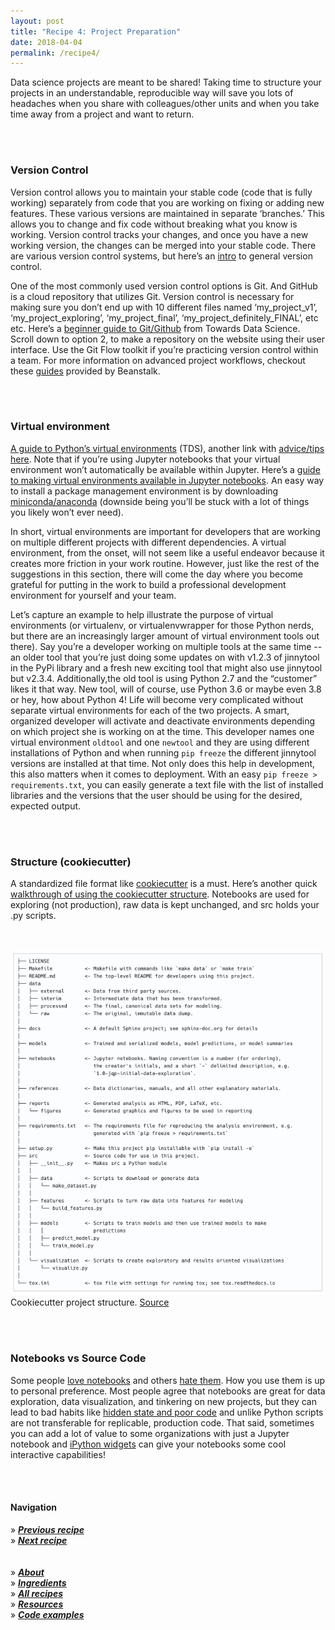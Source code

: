 ```yaml
---
layout: post
title: "Recipe 4: Project Preparation"
date: 2018-04-04
permalink: /recipe4/
---
```


Data science projects are meant to be shared! Taking time to structure your projects in an understandable, reproducible way will save you lots of headaches when you share with colleagues/other units and when you take time away from a project and want to return.

<br><br>
### Version Control
Version control allows you to maintain your stable code (code that is fully working) separately from code that you are working on fixing or adding new features. These various versions are maintained in separate ‘branches.’ This allows you to change and fix code without breaking what you know is working. Version control tracks your changes, and once you have a new working version, the changes can be merged into your stable code. There are various version control systems, but here’s an [intro](http://guides.beanstalkapp.com/version-control/branching-best-practices.html) to general version control.

One of the most commonly used version control options is Git. And GitHub is a cloud repository that utilizes Git.  Version control is necessary for making sure you don’t end up with 10 different files named ‘my_project_v1’,  ‘my_project_exploring’,  ‘my_project_final’,  ‘my_project_definitely_FINAL’, etc etc. Here’s a [beginner guide to Git/Github](https://towardsdatascience.com/getting-started-with-git-and-github-6fcd0f2d4ac6) from Towards Data Science. Scroll down to option 2, to make a repository on the website using their user interface. Use the Git Flow toolkit if you’re practicing version control within a team. For more information on advanced project workflows, checkout these [guides](http://guides.beanstalkapp.com/) provided by Beanstalk.

<br><br>
### Virtual environment
[A guide to Python’s virtual environments](https://towardsdatascience.com/virtual-environments-104c62d48c54) (TDS), another link with [advice/tips here](https://towardsdatascience.com/advice-and-tips-to-properly-work-with-virtual-environments-67bbad9ba5b6). Note that if you’re using Jupyter notebooks that your virtual environment won’t automatically be available within Jupyter. Here’s a [guide to making virtual environments available in Jupyter notebooks](https://janakiev.com/blog/jupyter-virtual-envs/). An easy way to install a package management environment is by downloading [miniconda/anaconda](https://www.anaconda.com/products/individual) (downside being you’ll be stuck with a lot of things you likely  won’t ever need).

In short, virtual environments are important for developers that are working on multiple different projects with different dependencies. A virtual environment, from the onset, will not seem like a useful endeavor because it creates more friction in your work routine. However, just like the rest of the suggestions in this section, there will come the day where you become grateful for putting in the work to build a professional development environment for yourself and your team.

Let’s capture an example to help illustrate the purpose of virtual environments (or virtualenv, or virtualenvwrapper for those Python nerds, but there are an increasingly larger amount of virtual environment tools out there). Say you’re a developer working on multiple tools at the same time -- an older tool that you’re just doing some updates on with v1.2.3 of jinnytool in the PyPi library and a fresh new exciting tool that might also use jinnytool but v2.3.4. Additionally,the  old tool is using Python 2.7 and the “customer” likes it that way. New tool, will of course, use Python 3.6 or maybe even 3.8 or hey, how about Python 4! Life will become very complicated without separate virtual environments for each of the two projects. A smart, organized developer will activate and deactivate environments depending on which project she is working on at the time. This developer names one virtual environment `oldtool` and one `newtool` and they are using different installations of Python and when running `pip freeze` the different jinnytool versions are installed at that time. Not only does this help in development, this also matters when it comes to deployment. With an easy `pip freeze > requirements.txt`, you can easily generate a text file with the list of installed libraries and the versions that the user should be using for the desired, expected output.


<br><br>
### Structure (cookiecutter)
A standardized file format like [cookiecutter](https://drivendata.github.io/cookiecutter-data-science/) is a must. Here’s another quick [walkthrough of using the cookiecutter structure](https://medium.com/@rrfd/cookiecutter-data-science-organize-your-projects-atom-and-jupyter-2be7862f487e). Notebooks are used for exploring (not production), raw data is kept unchanged, and src holds your .py scripts.

<br><br>
![Cookiecutter](/assets/recipe4/cookiecutter.png)<br>
Cookiecutter project structure. [Source](https://drivendata.github.io/cookiecutter-data-science/)


<br><br>
### Notebooks vs Source Code
Some people [love notebooks](https://www.youtube.com/watch?v=9Q6sLbz37gk&feature=youtu.be) and others [hate them](https://datapastry.com/blog/why-i-dont-use-jupyter-notebooks-and-you-shouldnt-either/). How you use them is up to personal preference. Most people agree that notebooks are great for data exploration, data visualization, and tinkering on new projects, but they can lead to bad habits like [hidden state and poor code](https://towardsdatascience.com/the-case-against-the-jupyter-notebook-d4da17e97243) and unlike Python scripts are not transferable for replicable, production code. That said, sometimes you can add a lot of value to some organizations with just a Jupyter notebook and [iPython widgets](https://towardsdatascience.com/interactive-controls-for-jupyter-notebooks-f5c94829aee6) can give your notebooks some cool interactive capabilities!

<br><br>

#### Navigation
» **[_Previous recipe_](/recipe3)**<br>
» **[_Next recipe_](/recipe5)**<br><br><br>
» **[_About_](/about)**<br>
» **[_Ingredients_](/ingredients)**<br>
» **[_All recipes_](/recipes)**<br>
» **[_Resources_](/resources)**<br>
» **[_Code examples_](/examples)**<br>

